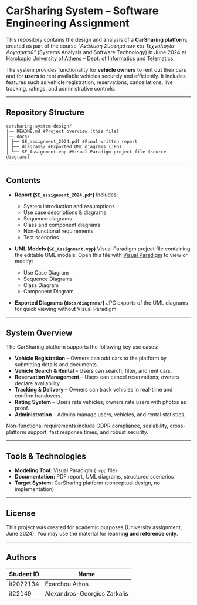 # CarSharing System – Software Engineering Assignment

This repository contains the design and analysis of a **CarSharing platform**, created as part of the course *"Ανάλυση Συστημάτων και Τεχνολογία Λογισμικού"* (Systems Analysis and Software Technology) in June 2024 at [Harokopio University of Athens – Dept. of Informatics and Telematics](https://www.dit.hua.gr).

The system provides functionality for **vehicle owners** to rent out their cars and for **users** to rent available vehicles securely and efficiently. It includes features such as vehicle registration, reservations, cancellations, live tracking, ratings, and administrative controls.

---

## Repository Structure

```text
carsharing-system-design/
│── README.md #Project overview (this file)
│── docs/
│ ├── SE_assignment_2024.pdf #Final written report
│ ├── diagrams/ #Exported UML diagrams (JPG)
│ └── SE_Assignment.vpp #Visual Paradigm project file (source diagrams)
```

---

## Contents

- **Report (`SE_assignment_2024.pdf`)**
  Includes:
  - System introduction and assumptions
  - Use case descriptions & diagrams
  - Sequence diagrams
  - Class and component diagrams
  - Non-functional requirements
  - Test scenarios

- **UML Models (`SE_Assignment.vpp`)**
  Visual Paradigm project file containing the editable UML models.
  Open this file with [Visual Paradigm](https://www.visual-paradigm.com/) to view or modify:
  - Use Case Diagram
  - Sequence Diagrams
  - Class Diagram
  - Component Diagram

- **Exported Diagrams (`docs/diagrams/`)**
  JPG exports of the UML diagrams for quick viewing without Visual Paradigm.

---

## System Overview

The CarSharing platform supports the following key use cases:
- **Vehicle Registration** – Owners can add cars to the platform by submitting details and documents.
- **Vehicle Search & Rental** – Users can search, filter, and rent cars.
- **Reservation Management** – Users can cancel reservations; owners declare availability.
- **Tracking & Delivery** – Owners can track vehicles in real-time and confirm handovers.
- **Rating System** – Users rate vehicles; owners rate users with photos as proof.
- **Administration** – Admins manage users, vehicles, and rental statistics.

Non-functional requirements include GDPR compliance, scalability, cross-platform support, fast response times, and robust security.

---

## Tools & Technologies

- **Modeling Tool:** Visual Paradigm (`.vpp` file)
- **Documentation:** PDF report, UML diagrams, structured scenarios
- **Target System:** CarSharing platform (conceptual design, no implementation)

---

## License

This project was created for academic purposes (University assignment, June 2024).
You may use the material for **learning and reference only**.

---

## Authors

| Student ID   | Name                          |
|--------------|-------------------------------|
| it2022134    | Exarchou Athos                |
| it22149      | Alexandros-Georgios Zarkalis  |

